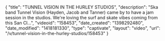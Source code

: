 {
    "title": "TUNNEL VISION IN THE HURLEY STUDIOS",
    "description": "Ska band Tunnel Vision (Hayden, Jacob and Tanner) came by to have a jam session in the studios. We're loving the surf and skate vibes coming from this San Cl...",
    "videoid": "158453",
    "date_created": "1398292480",
    "date_modified": "1418181330",
    "type": "captivate",
    "layout": "video",
    "url": "\/v\/tunnel-vision-in-the-hurley-studios\/158453"
}